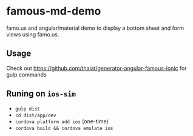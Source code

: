 # famous-md-demo
famo.us and angular/material demo to display a bottom sheet and form views
using famo.us.

## Usage
Check out https://github.com/thaiat/generator-angular-famous-ionic for gulp commands

## Runing on `ios-sim`
- `gulp dist`
- `cd dist/app/dev`
- `cordova platform add ios` (one-time)
- `cordova build && cordova emulate ios`
